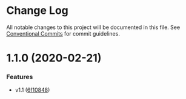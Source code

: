 # Change Log

All notable changes to this project will be documented in this file.
See [Conventional Commits](https://conventionalcommits.org) for commit guidelines.

# 1.1.0 (2020-02-21)


### Features

* v1.1 ([6f10848](https://github.com/hupe1980/react-recaptcha-hook/commit/6f10848ccc1c045f963dbab3acf70d23f39547ec))
